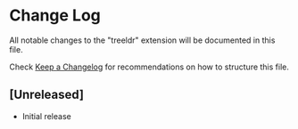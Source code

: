 # Change Log

All notable changes to the "treeldr" extension will be documented in this file.

Check [Keep a Changelog](http://keepachangelog.com/) for recommendations on how to structure this file.

## [Unreleased]

- Initial release